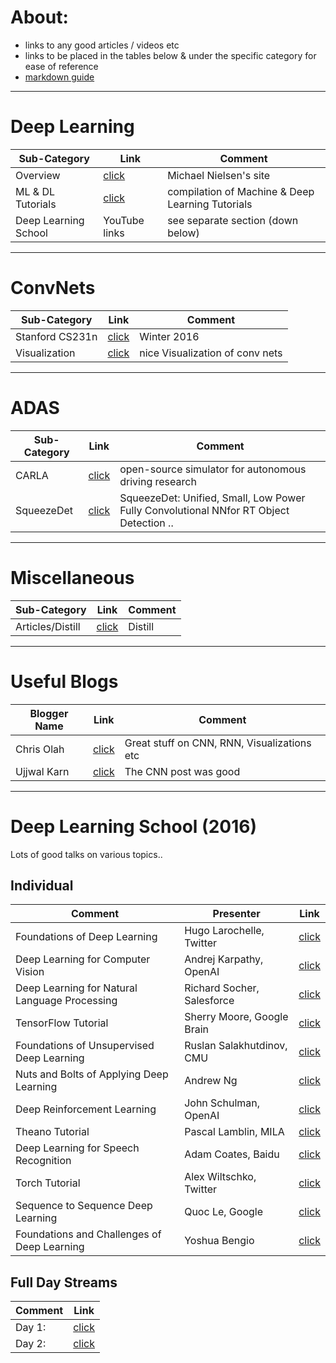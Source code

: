 # About:
 - links to any good articles / videos etc
 - links to be placed in the tables below & under the specific category for ease of reference
 - [markdown guide](https://guides.github.com/features/mastering-markdown/)
---

# Deep Learning
Sub-Category | Link  | Comment
--- | --- |---
Overview|[click](http://neuralnetworksanddeeplearning.com) | Michael Nielsen's site
ML & DL Tutorials | [click](https://github.com/ujjwalkarn/Machine-Learning-Tutorials/blob/master/README.md)| compilation of Machine & Deep Learning Tutorials
Deep Learning School|YouTube links|see separate section (down below)
---

# ConvNets
Sub-Category | Link  | Comment
--- | --- |---
Stanford CS231n|[click](https://www.youtube.com/playlist?list=PLkt2uSq6rBVctENoVBg1TpCC7OQi31AlC)|Winter 2016
Visualization | [click](http://scs.ryerson.ca/~aharley/vis/conv/flat.html)| nice Visualization of conv nets
---

# ADAS
Sub-Category | Link  | Comment
--- | --- |---
CARLA|[click](http://www.carla.org)| open-source simulator for autonomous driving research
SqueezeDet|[click](https://arxiv.org/pdf/1612.01051v3.pdf)| SqueezeDet: Unified, Small, Low Power Fully Convolutional NNfor RT Object Detection ..

---

# Miscellaneous
Sub-Category | Link  | Comment
--- | --- |---
Articles/Distill|[click](https://distill.pub)| Distill

---
# Useful Blogs
Blogger Name | Link  | Comment
--- | --- |---
Chris Olah |[click](https://colah.github.io)| Great stuff on CNN, RNN, Visualizations etc
Ujjwal Karn|[click](https://ujjwalkarn.me/blog/)| The CNN post was good

---
# Deep Learning School (2016)
Lots of good talks on various topics..

##   Individual
Comment|Presenter|Link
--- | --- |--- |
Foundations of Deep Learning| Hugo Larochelle, Twitter |[click](https://youtu.be/zij_FTbJHsk)
Deep Learning for Computer Vision|Andrej Karpathy, OpenAI |[click](https://youtu.be/u6aEYuemt0M)
Deep Learning for Natural Language Processing |Richard Socher, Salesforce |[click](https://youtu.be/oGk1v1jQITw)
TensorFlow Tutorial|Sherry Moore, Google Brain |[click](https://youtu.be/Ejec3ID_h0w)
Foundations of Unsupervised Deep Learning |Ruslan Salakhutdinov, CMU |[click](https://youtu.be/rK6bchqeaN8)
Nuts and Bolts of Applying Deep Learning |Andrew Ng |[click](https://youtu.be/F1ka6a13S9I)
Deep Reinforcement Learning|John Schulman, OpenAI|[click](https://youtu.be/PtAIh9KSnjo)
Theano Tutorial|Pascal Lamblin, MILA |[click](https://youtu.be/OU8I1oJ9HhI)
Deep Learning for Speech Recognition|Adam Coates, Baidu |[click](https://youtu.be/g-sndkf7mCs)
Torch Tutorial|Alex Wiltschko, Twitter |[click](https://youtu.be/L1sHcj3qDNc)
Sequence to Sequence Deep Learning|Quoc Le, Google|[click](https://youtu.be/G5RY_SUJih4)
Foundations and Challenges of Deep Learning |Yoshua Bengio |[click](https://youtu.be/11rsu_WwZTc)

## Full Day Streams
Comment|Link
--- | --- |
Day 1:|[click](https://youtu.be/eyovmAtoUx0)
Day 2:|[click](https://youtu.be/9dXiAecyJrY)
